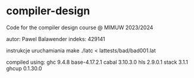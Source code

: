 # compiler-design
Code for the compiler design course @ MIMUW 2023/2024

autor: Pawel Balawender
indeks: 429141

instrukcje uruchamiania
make
./latc < lattests/bad/bad001.lat


compiled using:
ghc   9.4.8      base-4.17.2.1
cabal 3.10.3.0
hls   2.9.0.1
stack 3.1.1
ghcup 0.1.30.0
